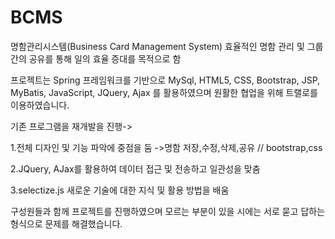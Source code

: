 # BCMS
명함관리시스템(Business Card Management System)
효율적인 명함 관리 및 그룹간의 공유를 통해 일의 효율 증대를 목적으로 함

프로젝트는 Spring 프레임워크를 기반으로 MySql, HTML5, CSS, Bootstrap, JSP, MyBatis, JavaScript, JQuery, Ajax 를 활용하였으며 원활한 협업을 위해 트랠로를 이용하였습니다.

기존 프로그램을 재개발을 진행->

1.전체 디자인 및 기능 파악에 중점을 둠 ->명함 저장,수정,삭제,공유 // bootstrap,css

2.JQuery, AJax를 활용하여 데이터 접근 및 전송하고 일관성을 맞춤

3.selectize.js 새로운 기술에 대한 지식 및 활용 방법을 배움

구성원들과 함께 프로젝트를 진행하였으며 모르는 부분이 있을 시에는 서로 묻고 답하는 형식으로 문제를 해결했습니다.
